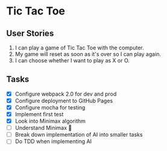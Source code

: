# Tic Tac Toe

## User Stories
1. I can play a game of Tic Tac Toe with the computer.
2. My game will reset as soon as it's over so I can play again.
3. I can choose whether I want to play as X or O.

## Tasks
- [x] Configure webpack 2.0 for dev and prod 
- [x] Configure deployment to GitHub Pages
- [x] Configure mocha for testing
- [x] Implement first test
- [x] Look into Minimax algorithm
- [ ] Understand Minimax 🤔
- [ ] Break down implementation of AI into smaller tasks
- [ ] Do TDD when implementing AI
